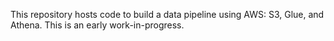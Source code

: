 This repository hosts code to build a data pipeline using AWS: S3, Glue, and Athena.
This is an early work-in-progress.